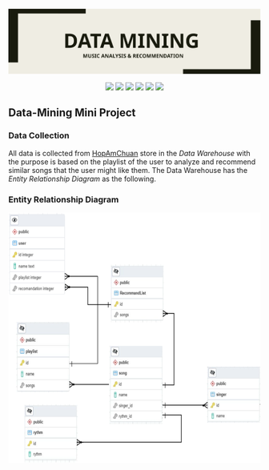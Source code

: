 <p align="center">
    <img src=".github/logo.svg?sanitize=true" />
</p>

<p align="center"> 
    <img src="https://img.shields.io/github/license/tquangsdh20/data-mining"> <img src = "https://img.shields.io/github/issues/tquangsdh20/data-mining"> <img src = "https://img.shields.io/pypi/pyversions/memrise"> <img src="https://img.shields.io/pypi/implementation/memrise"> <img src="https://img.shields.io/github/languages/count/tquangsdh20/data-mining"> <img src="https://img.shields.io/github/last-commit/tquangsdh20/data-mining">
</p>

## Data-Mining Mini Project

### Data Collection

All data is collected from [HopAmChuan](https://hopamchuan.com) store in the *Data Warehouse* with the purpose is based on the playlist of the user to analyze and recommend similar songs that the user might like them. The Data Warehouse has the *Entity Relationship Diagram* as the following.  

### Entity Relationship Diagram

<p align="center">
<img src=".github/ERD.svg?sanitize=true" height="500" width="800">
</p>
